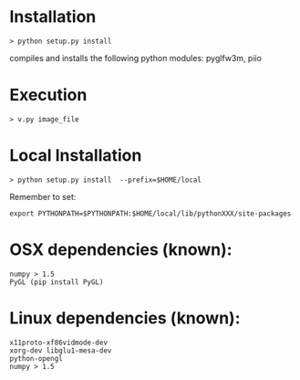 # Installation

    > python setup.py install 


compiles and installs the following python modules: pyglfw3m, piio


# Execution

    > v.py image_file


# Local Installation

    > python setup.py install  --prefix=$HOME/local

Remember to set:

    export PYTHONPATH=$PYTHONPATH:$HOME/local/lib/pythonXXX/site-packages


# OSX dependencies (known):
    numpy > 1.5
    PyGL (pip install PyGL)



# Linux dependencies (known):
    x11proto-xf86vidmode-dev
    xorg-dev libglu1-mesa-dev
    python-opengl
    numpy > 1.5


